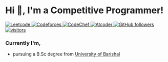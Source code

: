 <h1 align="left">Hi 👋, I'm a Competitive Programmer!</h1>

<p align="left">
  <a href="https://leetcode.com/Hiro_hamada/">
    <img src="https://cp-badges.deta.dev/leetcode/Hiro_hamada" alt="Leetcode" />
  </a>
  <a href="https://codeforces.com/profile/_dormammu_">
    <img src="https://cp-badges.deta.dev/codeforces/_dormammu_" alt="Codeforces" />
  </a>
  <a href="https://codechef.com/users/hiro_hamada2/">
    <img src="https://cp-badges.deta.dev/codechef/hiro_hamada2" alt="CodeChef" />
  </a>
  <a href="https://atcoder.jp/users/Hiro_hamada/">
    <img src="https://cp-badges.deta.dev/atcoder/Hiro_hamada" alt="Atcoder" />
  </a>
  <a href="https://github.com/souravbiswassanto?tab=followers">
    <img alt="GitHub followers" src="https://img.shields.io/github/followers/souravbiswassanto?color=green&logo=github">
  </a>
  <a href="https://github.com/souravbiswassanto/">
    <img src="https://komarev.com/ghpvc/?username=souravbiswassanto" alt="visitors" />
  </a>
</p>
<h3> Currently I'm, </h3>
<ul>
  <li> pursuing a B.Sc degree from <a href = "https://bu.ac.bd/"> University of Barishal </a> </li>
</ul>

<!--
**souravbiswassanto/souravbiswassanto** is a ✨ _special_ ✨ repository because its `README.md` (this file) appears on your GitHub profile.

Here are some ideas to get you started:

- 🔭 I’m currently working on ...
- 🌱 I’m currently learning ...
- 👯 I’m looking to collaborate on ...
- 🤔 I’m looking for help with ...
- 💬 Ask me about ...
- 📫 How to reach me: ...
- 😄 Pronouns: ...
- ⚡ Fun fact: ...
-->
